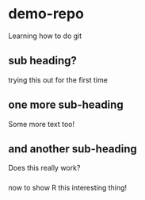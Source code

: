 # demo-repo
Learning how to do git
## sub heading?
trying this out for the first time
## one more sub-heading
Some more text too!
## and another sub-heading
Does this really work?
###
now to show R this interesting thing!